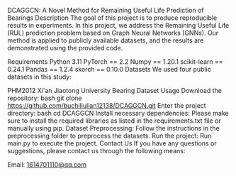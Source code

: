 DCAGGCN: A Novel Method for Remaining Useful Life Prediction of Bearings
Description
The goal of this project is to produce reproducible results in experiments. In this project, we address the Remaining Useful Life (RUL) prediction problem based on Graph Neural Networks (GNNs). Our method is applied to publicly available datasets, and the results are demonstrated using the provided code.

Requirements
Python 3.11
PyTorch == 2.2
Numpy == 1.20.1
scikit-learn == 0.24.1
Pandas == 1.2.4
skorch == 0.10.0
Datasets
We used four public datasets in this study:

PHM2012
Xi'an Jiaotong University Bearing Dataset
Usage
Download the repository:
bash
git clone https://github.com/buchiliulian12138/DCAGGCN.git
Enter the project directory:
bash
cd DCAGGCN
Install necessary dependencies:
Please make sure to install the required libraries as listed in the requirements.txt file or manually using pip.
Dataset Preprocessing:
Follow the instructions in the preprocessing folder to preprocess the datasets.
Run the project:
Run main.py to execute the project.
Contact Us
If you have any questions or suggestions, please contact us through the following means:

Email: 1614701110@qq.com
